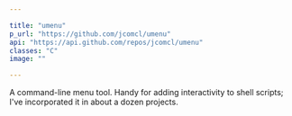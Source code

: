 ```yaml
---

title: "umenu"
p_url: "https://github.com/jcomcl/umenu"
api: "https://api.github.com/repos/jcomcl/umenu"
classes: "C"
image: ""

---
```


A command-line menu tool. Handy for adding interactivity to shell scripts; I've incorporated it in about a dozen projects.
